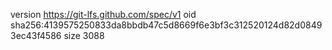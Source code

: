 version https://git-lfs.github.com/spec/v1
oid sha256:4139575250833da8bbdb47c5d8669f6e3bf3c312520124d82d08493ec43f4586
size 3088
